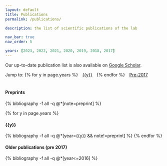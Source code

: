 ```yaml
---
layout: default
title: Publications
permalink: /publications/

description: the list of scientific publications of the lab

nav_bar: true
nav_order: 5

years: [2023, 2022, 2021, 2020, 2019, 2018, 2017]
---
```



Our up-to-date publication list is also available on [Google Scholar](https://scholar.google.com/citations?user=LuA1j4oAAAAJ&oi=ao).

<div class="container" style="text-align: justify">
Jump to: 
{% for y in page.years %}
<a href="#{{y}}" style="padding-right:10px; padding-left:10px">{{y}}</a>
{% endfor %}
<a href="#older_pubs" style="padding-right:10px; padding-left:10px">Pre-2017</a>
</div>



<div class="bib_section" style="padding-top: 20px">
  <h4 class="year" id="preprints">Preprints</h4>
    {% bibliography -f all -q @*[note=preprint] %}
  
  {% for y in page.years %}
    <h4 class="year" id="{{y}}">{{y}}</h4>
    {% bibliography -f all -q @*[year={{y}} && note!=preprint] %}
  {% endfor %}

  <h4 class="year" id="older_pubs">Older publications (pre 2017)</h4>
  {% bibliography -f all -q @*[year<=2016] %}

</div>



